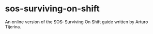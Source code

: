# sos-surviving-on-shift
An online version of the SOS: Surviving On Shift guide written by Arturo Tijerina. 
